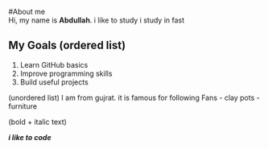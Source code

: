 #About me  
    Hi, my name is **Abdullah**. 
i like to study 
i study in fast

## My Goals (ordered list)
1. Learn GitHub basics  
2. Improve programming skills  
3. Build useful projects

(unordered list)
   I am from gujrat. it is famous for following
   Fans - clay pots - furniture

   (bold + italic text)

   **_i like to code_**
